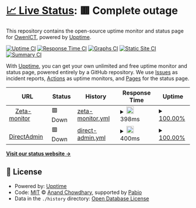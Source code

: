 # [📈 Live Status](https://status.owenict.nl): <!--live status--> **🟥 Complete outage**

This repository contains the open-source uptime monitor and status page for [OwenICT](https://status.owenict.nl), powered by [Upptime](https://github.com/upptime/upptime).

[![Uptime CI](https://github.com/OwenICT/uptime-monitor/workflows/Uptime%20CI/badge.svg)](https://github.com/OwenICT/uptime-monitor/actions?query=workflow%3A%22Uptime+CI%22)
[![Response Time CI](https://github.com/OwenICT/uptime-monitor/workflows/Response%20Time%20CI/badge.svg)](https://github.com/OwenICT/uptime-monitor/actions?query=workflow%3A%22Response+Time+CI%22)
[![Graphs CI](https://github.com/OwenICT/uptime-monitor/workflows/Graphs%20CI/badge.svg)](https://github.com/OwenICT/uptime-monitor/actions?query=workflow%3A%22Graphs+CI%22)
[![Static Site CI](https://github.com/OwenICT/uptime-monitor/workflows/Static%20Site%20CI/badge.svg)](https://github.com/OwenICT/uptime-monitor/actions?query=workflow%3A%22Static+Site+CI%22)
[![Summary CI](https://github.com/OwenICT/uptime-monitor/workflows/Summary%20CI/badge.svg)](https://github.com/OwenICT/uptime-monitor/actions?query=workflow%3A%22Summary+CI%22)

With [Upptime](https://upptime.js.org), you can get your own unlimited and free uptime monitor and status page, powered entirely by a GitHub repository. We use [Issues](https://github.com/OwenICT/uptime-monitor/issues) as incident reports, [Actions](https://github.com/OwenICT/uptime-monitor/actions) as uptime monitors, and [Pages](https://status.owenict.nl) for the status page.

<!--start: status pages-->
<!-- This summary is generated by Upptime (https://github.com/upptime/upptime) -->
<!-- Do not edit this manually, your changes will be overwritten -->
<!-- prettier-ignore -->
| URL | Status | History | Response Time | Uptime |
| --- | ------ | ------- | ------------- | ------ |
| <img alt="" src="https://icons.duckduckgo.com/ip3/zeta.owenict.nl.ico" height="13"> [Zeta-monitor](https://zeta.owenict.nl) | 🟥 Down | [zeta-monitor.yml](https://github.com/owenict-monitor/upptime/commits/HEAD/history/zeta-monitor.yml) | <details><summary><img alt="Response time graph" src="./graphs/zeta-monitor/response-time-week.png" height="20"> 398ms</summary><br><a href="https://OwenICT.github.io/uptime-monitor/history/zeta-monitor"><img alt="Response time 398" src="https://img.shields.io/endpoint?url=https%3A%2F%2Fraw.githubusercontent.com%2Fowenict-monitor%2Fupptime%2FHEAD%2Fapi%2Fzeta-monitor%2Fresponse-time.json"></a><br><a href="https://OwenICT.github.io/uptime-monitor/history/zeta-monitor"><img alt="24-hour response time 291" src="https://img.shields.io/endpoint?url=https%3A%2F%2Fraw.githubusercontent.com%2Fowenict-monitor%2Fupptime%2FHEAD%2Fapi%2Fzeta-monitor%2Fresponse-time-day.json"></a><br><a href="https://OwenICT.github.io/uptime-monitor/history/zeta-monitor"><img alt="7-day response time 398" src="https://img.shields.io/endpoint?url=https%3A%2F%2Fraw.githubusercontent.com%2Fowenict-monitor%2Fupptime%2FHEAD%2Fapi%2Fzeta-monitor%2Fresponse-time-week.json"></a><br><a href="https://OwenICT.github.io/uptime-monitor/history/zeta-monitor"><img alt="30-day response time 398" src="https://img.shields.io/endpoint?url=https%3A%2F%2Fraw.githubusercontent.com%2Fowenict-monitor%2Fupptime%2FHEAD%2Fapi%2Fzeta-monitor%2Fresponse-time-month.json"></a><br><a href="https://OwenICT.github.io/uptime-monitor/history/zeta-monitor"><img alt="1-year response time 398" src="https://img.shields.io/endpoint?url=https%3A%2F%2Fraw.githubusercontent.com%2Fowenict-monitor%2Fupptime%2FHEAD%2Fapi%2Fzeta-monitor%2Fresponse-time-year.json"></a></details> | <details><summary><a href="https://OwenICT.github.io/uptime-monitor/history/zeta-monitor">100.00%</a></summary><a href="https://OwenICT.github.io/uptime-monitor/history/zeta-monitor"><img alt="All-time uptime 100.00%" src="https://img.shields.io/endpoint?url=https%3A%2F%2Fraw.githubusercontent.com%2Fowenict-monitor%2Fupptime%2FHEAD%2Fapi%2Fzeta-monitor%2Fuptime.json"></a><br><a href="https://OwenICT.github.io/uptime-monitor/history/zeta-monitor"><img alt="24-hour uptime 100.00%" src="https://img.shields.io/endpoint?url=https%3A%2F%2Fraw.githubusercontent.com%2Fowenict-monitor%2Fupptime%2FHEAD%2Fapi%2Fzeta-monitor%2Fuptime-day.json"></a><br><a href="https://OwenICT.github.io/uptime-monitor/history/zeta-monitor"><img alt="7-day uptime 100.00%" src="https://img.shields.io/endpoint?url=https%3A%2F%2Fraw.githubusercontent.com%2Fowenict-monitor%2Fupptime%2FHEAD%2Fapi%2Fzeta-monitor%2Fuptime-week.json"></a><br><a href="https://OwenICT.github.io/uptime-monitor/history/zeta-monitor"><img alt="30-day uptime 100.00%" src="https://img.shields.io/endpoint?url=https%3A%2F%2Fraw.githubusercontent.com%2Fowenict-monitor%2Fupptime%2FHEAD%2Fapi%2Fzeta-monitor%2Fuptime-month.json"></a><br><a href="https://OwenICT.github.io/uptime-monitor/history/zeta-monitor"><img alt="1-year uptime 100.00%" src="https://img.shields.io/endpoint?url=https%3A%2F%2Fraw.githubusercontent.com%2Fowenict-monitor%2Fupptime%2FHEAD%2Fapi%2Fzeta-monitor%2Fuptime-year.json"></a></details>
| <img alt="" src="https://icons.duckduckgo.com/ip3/wing-of-hoatzin.vertexzone.nl.ico" height="13"> [DirectAdmin](https://wing-of-hoatzin.vertexzone.nl:2222) | 🟥 Down | [direct-admin.yml](https://github.com/owenict-monitor/upptime/commits/HEAD/history/direct-admin.yml) | <details><summary><img alt="Response time graph" src="./graphs/direct-admin/response-time-week.png" height="20"> 400ms</summary><br><a href="https://OwenICT.github.io/uptime-monitor/history/direct-admin"><img alt="Response time 400" src="https://img.shields.io/endpoint?url=https%3A%2F%2Fraw.githubusercontent.com%2Fowenict-monitor%2Fupptime%2FHEAD%2Fapi%2Fdirect-admin%2Fresponse-time.json"></a><br><a href="https://OwenICT.github.io/uptime-monitor/history/direct-admin"><img alt="24-hour response time 372" src="https://img.shields.io/endpoint?url=https%3A%2F%2Fraw.githubusercontent.com%2Fowenict-monitor%2Fupptime%2FHEAD%2Fapi%2Fdirect-admin%2Fresponse-time-day.json"></a><br><a href="https://OwenICT.github.io/uptime-monitor/history/direct-admin"><img alt="7-day response time 400" src="https://img.shields.io/endpoint?url=https%3A%2F%2Fraw.githubusercontent.com%2Fowenict-monitor%2Fupptime%2FHEAD%2Fapi%2Fdirect-admin%2Fresponse-time-week.json"></a><br><a href="https://OwenICT.github.io/uptime-monitor/history/direct-admin"><img alt="30-day response time 400" src="https://img.shields.io/endpoint?url=https%3A%2F%2Fraw.githubusercontent.com%2Fowenict-monitor%2Fupptime%2FHEAD%2Fapi%2Fdirect-admin%2Fresponse-time-month.json"></a><br><a href="https://OwenICT.github.io/uptime-monitor/history/direct-admin"><img alt="1-year response time 400" src="https://img.shields.io/endpoint?url=https%3A%2F%2Fraw.githubusercontent.com%2Fowenict-monitor%2Fupptime%2FHEAD%2Fapi%2Fdirect-admin%2Fresponse-time-year.json"></a></details> | <details><summary><a href="https://OwenICT.github.io/uptime-monitor/history/direct-admin">100.00%</a></summary><a href="https://OwenICT.github.io/uptime-monitor/history/direct-admin"><img alt="All-time uptime 100.00%" src="https://img.shields.io/endpoint?url=https%3A%2F%2Fraw.githubusercontent.com%2Fowenict-monitor%2Fupptime%2FHEAD%2Fapi%2Fdirect-admin%2Fuptime.json"></a><br><a href="https://OwenICT.github.io/uptime-monitor/history/direct-admin"><img alt="24-hour uptime 100.00%" src="https://img.shields.io/endpoint?url=https%3A%2F%2Fraw.githubusercontent.com%2Fowenict-monitor%2Fupptime%2FHEAD%2Fapi%2Fdirect-admin%2Fuptime-day.json"></a><br><a href="https://OwenICT.github.io/uptime-monitor/history/direct-admin"><img alt="7-day uptime 100.00%" src="https://img.shields.io/endpoint?url=https%3A%2F%2Fraw.githubusercontent.com%2Fowenict-monitor%2Fupptime%2FHEAD%2Fapi%2Fdirect-admin%2Fuptime-week.json"></a><br><a href="https://OwenICT.github.io/uptime-monitor/history/direct-admin"><img alt="30-day uptime 100.00%" src="https://img.shields.io/endpoint?url=https%3A%2F%2Fraw.githubusercontent.com%2Fowenict-monitor%2Fupptime%2FHEAD%2Fapi%2Fdirect-admin%2Fuptime-month.json"></a><br><a href="https://OwenICT.github.io/uptime-monitor/history/direct-admin"><img alt="1-year uptime 100.00%" src="https://img.shields.io/endpoint?url=https%3A%2F%2Fraw.githubusercontent.com%2Fowenict-monitor%2Fupptime%2FHEAD%2Fapi%2Fdirect-admin%2Fuptime-year.json"></a></details>

<!--end: status pages-->

[**Visit our status website →**](https://status.owenict.nl)

## 📄 License

- Powered by: [Upptime](https://github.com/upptime/upptime)
- Code: [MIT](./LICENSE) © [Anand Chowdhary](https://anandchowdhary.com), supported by [Pabio](https://pabio.com)
- Data in the `./history` directory: [Open Database License](https://opendatacommons.org/licenses/odbl/1-0/)
